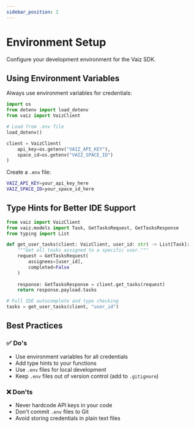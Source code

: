 ```yaml
---
sidebar_position: 2
---
```


# Environment Setup

Configure your development environment for the Vaiz SDK.

## Using Environment Variables

Always use environment variables for credentials:

```python
import os
from dotenv import load_dotenv
from vaiz import VaizClient

# Load from .env file
load_dotenv()

client = VaizClient(
    api_key=os.getenv("VAIZ_API_KEY"),
    space_id=os.getenv("VAIZ_SPACE_ID")
)
```

Create a `.env` file:
```bash
VAIZ_API_KEY=your_api_key_here
VAIZ_SPACE_ID=your_space_id_here
```

## Type Hints for Better IDE Support

```python
from vaiz import VaizClient
from vaiz.models import Task, GetTasksRequest, GetTasksResponse
from typing import List

def get_user_tasks(client: VaizClient, user_id: str) -> List[Task]:
    """Get all tasks assigned to a specific user."""
    request = GetTasksRequest(
        assignees=[user_id],
        completed=False
    )
    
    response: GetTasksResponse = client.get_tasks(request)
    return response.payload.tasks

# Full IDE autocomplete and type checking
tasks = get_user_tasks(client, "user_id")
```

## Best Practices

### ✅ Do's

- Use environment variables for all credentials
- Add type hints to your functions
- Use `.env` files for local development
- Keep `.env` files out of version control (add to `.gitignore`)

### ❌ Don'ts

- Never hardcode API keys in your code
- Don't commit `.env` files to Git
- Avoid storing credentials in plain text files

